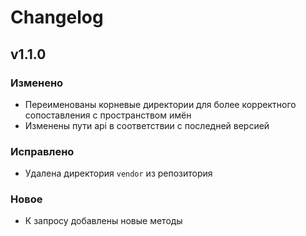 # Changelog

## v1.1.0

### Изменено
* Переименованы корневые директории для более корректного сопоставления с пространством имён
* Изменены пути api в соответствии с последней версией

### Исправлено
* Удалена директория `vendor` из репозитория

### Новое
* К запросу добавлены новые методы
